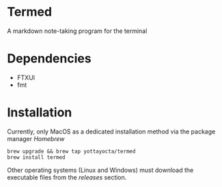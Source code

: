 # Termed

A markdown note-taking program for the terminal

# Dependencies

* FTXUI
* fmt

# Installation

Currently, only MacOS as a dedicated installation method via the package manager _Homebrew_

```
brew upgrade && brew tap yottayocta/termed
brew install termed
```

Other operating systems (Linux and Windows) must download the executable files from the _releases_ section.
